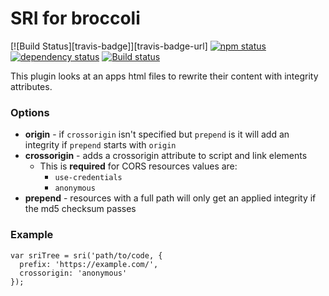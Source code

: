 # SRI for broccoli
[![Build Status][travis-badge]][travis-badge-url]
[![npm status](http://img.shields.io/npm/v/broccoli-sri-hash.svg)](https://www.npmjs.org/package/broccoli-sri-hash)
[![dependency status](https://david-dm.org/jonathanKingston/broccoli-sri-hash.svg)](https://david-dm.org/jonathanKingston/broccoli-sri-hash)
[![Build status](https://ci.appveyor.com/api/projects/status/tips9rd3fjobocm2?svg=true)](https://ci.appveyor.com/project/jonathanKingston/broccoli-sri-hash)

This plugin looks at an apps html files to rewrite their content with integrity attributes.

### Options

- **origin** - if `crossorigin` isn't specified but `prepend` is it will add an integrity if `prepend` starts with `origin`
- **crossorigin** - adds a crossorigin attribute to script and link elements
    - This is **required** for CORS resources values are:
        - `use-credentials`
        - `anonymous`
- **prepend** - resources with a full path will only get an applied integrity if the md5 checksum passes

### Example
```
var sriTree = sri('path/to/code, {
  prefix: 'https://example.com/',
  crossorigin: 'anonymous'
});
```

